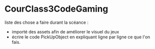 # CourClass3CodeGaming

liste des chose a faire durant la scéance : 
  - importé des assets afin de améliorer le visuel du jeux
  - écrire le code PickUpObject en expliquant ligne par ligne ce que l'on fais.
